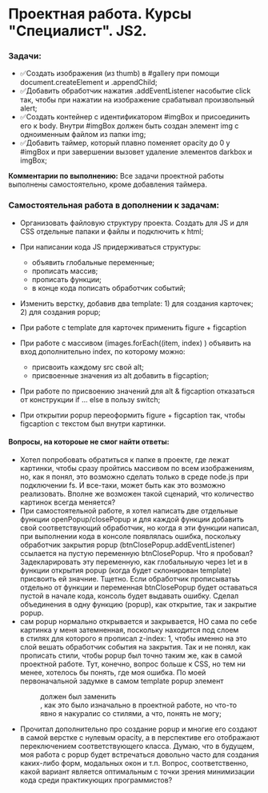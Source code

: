 # Проектная работа. Курсы "Специалист". JS2.

### Задачи:
* :white_check_mark:Создать изображения (из thumb) в #gallery при помощи document.createElement и .appendChild; 
* :white_check_mark:Добавить обработчик нажатия .addEventListener насобытие click так, чтобы при нажатии 
                    на изображение срабатывал произвольный alert;
* :white_check_mark:Создать контейнер с идентификатором #imgBox и присоединить его к body. 
                    Внутри #imgBox должен быть создан элемент img с одноименным файлом из папки img;
* :white_check_mark:Добавить таймер, который плавно поменяет opacity до 0 у #imgBox и при завершении 
                    вызовет удаление элементов darkbox и imgBox;

**Комментарии по выполнению:**
Все задачи проектной работы выполнены самостоятельно, кроме добавления таймера.

### Самостоятельная работа в дополнении к задачам:
* Организовать файловую структуру проекта. Создать для JS и для CSS отдельные папаки и файлы и подключить к html;
* При написании кода JS придерживаться структуры: 
  - объявить глобальные переменные;     
  - прописать массив;    
  - прописать функции;    
  - в конце кода пописать обработчик событий;    
  
* Изменить верстку, добавив два template: 1) для создания карточек; 2) для создания popup;
* При работе с template для карточек применить figure + figcaption
* При работе с массивом (images.forEach((item, index) ) объявить на вход дополнительно index, 
  по которому можно: 
  - присвоить каждому src свой alt; 
  - присвоенные значения из alt добавить в figcaption;
* При работе по присвоению значений для alt & figcaption отказаться от конструкции if ... else в пользу switch;
* При открытии popup переоформить figure + figcaption так, чтобы figcaption c текстом был внутри картинки.

#### Вопросы, на котороые не смог найти ответы:

- Хотел попробовать обратиться к папке в проекте, 
  где лежат картинки, чтобы сразу пройтись массивом по всем изображениям,
  но, как я понял, это возможно сделать только в среде node.js при подключении fs.
  И все-таки, может быть как это возможно реализовать. Вполне же возможен такой сценарий,
  что количество картинок всегда меняется?
- При самостоятельной работе, я хотел написать две отдельные функции openPopup/closePopup
  и для каждой функции добавить свой соответствующий обработчик, но когда я эти функции
  написал, при выполнении кода в консоле появлялась ошибка, поскольку обработчик закрытия popup
  (btnClosePopup.addEventListener) ссылается на пустую переменную btnClosePopup.
  Что я пробовал? Задекларировать эту переменную, как глобальныую через let и в функции открытия
  popup (когда будет склонирован template) присвоить ей значние. Тщетно. Если обработчик прописыватьъ
  отдельно от функции и переменная btnClosePopup будет оставаться пустой в начале кода, консоль будет
  выдавать ошибку. Сделал объединения в одну функцию (popup), как открытие, так и закрытие popup.
- сам popup нормально открывается и закрывается, НО сама по себе картинка у меня затемненная, поскольку
  находится под слоем <div class="darkbox"></div> в стилях для которого я прописал z-index: 1, чтобы именно
  на это слой вешать обработчик события на закрытия. Так и не понял, как прописать стили, чтобы popup был
  точно таким же, как в самой проектной работе. Тут, конечно, вопрос больше к CSS, но тем ни менее, хотелось
  бы понять, где моя ошибка. По моей первоначальной задумке в самом template popup элемент <figure id="figure">
  должен был заменить <div id="imgBox">, как это было изначально в проектной работе, но что-то явно я накуралис
  со стилями, а что, понять не могу;
- Прочитал дополнительно про создание popup и многие его создают в самой верстке с нулевым opacity, а в перспективе
  его отображают переключением соответствующего класса. Думаю, что в будущем, моя работа с popup будет
  встречаться довольно часто для создания каких-либо форм, модальных окон и т.п. 
  Вопрос, соответственно, какой вариант является оптимальным с точки зрения минимизации кода среди практикующих
  программистов?
